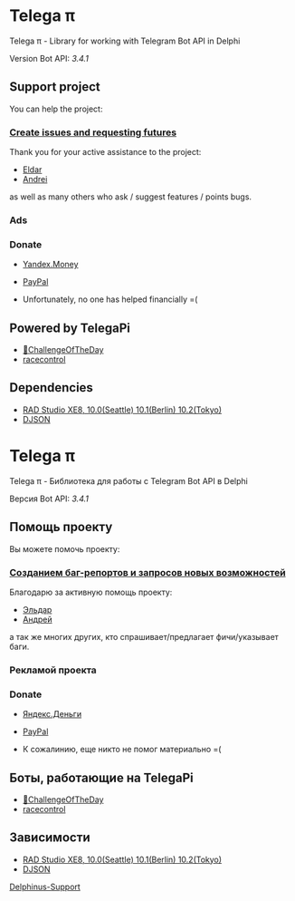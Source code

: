# Telega π #

Telega π - Library for working with Telegram Bot API in Delphi

Version Bot API: *3.4.1*

## Support project

You can help the project:

### [Create issues and requesting futures](https://github.com/ms301/TelegAPI/issues)
Thank you for your active assistance to the project:
* [Eldar](https://github.com/deadalice)
* [Andrei](https://github.com/andb24)

as well as many others who ask / suggest features / points bugs.
### Ads

### **Donate**
- [Yandex.Money](https://money.yandex.ru/to/410015514211289)
- [PayPal](https://www.paypal.com/cgi-bin/webscr?cmd=_s-xclick&hosted_button_id=WXNV9YAVD697S)

- Unfortunately, no one has helped financially =(

## Powered by TelegaPi
* [🤖ChallengeOfTheDay](https://goo.gl/4TbFH9)
* [racecontrol](https://t.me/racecontrol)

## Dependencies

* [RAD Studio XE8, 10.0(Seattle) 10.1(Berlin) 10.2(Tokyo)](https://www.embarcadero.com/products/delphi)
* [DJSON](https://github.com/mauriziodm/DJSON)

# Telega π #

Telega π - Библиотека для работы с Telegram Bot API в Delphi

Версия Bot API: *3.4.1*

## Помощь проекту

Вы можете помочь проекту:

### [Созданием баг-репортов и запросов новых возможностей](https://github.com/ms301/TelegAPI/issues)
Благодарю за активную помощь проекту:
* [Эльдар](https://github.com/deadalice)
* [Андрей](https://github.com/andb24)

а так же многих других, кто спрашивает/предлагает фичи/указывает баги. 
### Рекламой проекта

### **Donate**
- [Яндекс.Деньги](https://money.yandex.ru/to/410015514211289)
- [PayPal](https://www.paypal.com/cgi-bin/webscr?cmd=_s-xclick&hosted_button_id=WXNV9YAVD697S) 

- К сожалинию, еще никто не помог материально =(

## Боты, работающие на TelegaPi

* [🤖ChallengeOfTheDay](https://goo.gl/4TbFH9)
* [racecontrol](https://t.me/racecontrol)


## Зависимости

* [RAD Studio XE8, 10.0(Seattle) 10.1(Berlin) 10.2(Tokyo)](https://www.embarcadero.com/products/delphi)
* [DJSON](https://github.com/mauriziodm/DJSON)


[Delphinus-Support](https://github.com/Memnarch/Delphinus)
